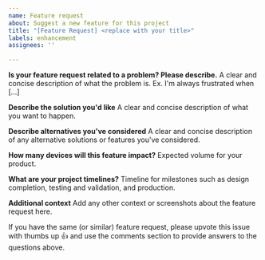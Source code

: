 ```yaml
---
name: Feature request
about: Suggest a new feature for this project
title: "[Feature Request] <replace with your title>"
labels: enhancement
assignees: ''

---
```


**Is your feature request related to a problem? Please describe.**
A clear and concise description of what the problem is. Ex. I'm always frustrated when [...]

**Describe the solution you'd like**
A clear and concise description of what you want to happen.

**Describe alternatives you've considered**
A clear and concise description of any alternative solutions or features you've considered.

**How many devices will this feature impact?**
Expected volume for your product.

**What are your project timelines?**
Timeline for milestones such as design completion, testing and validation, and production.

**Additional context**
Add any other context or screenshots about the feature request here.


If you have the same (or similar) feature request, please upvote this issue with thumbs up 👍
and use the comments section to provide answers to the questions above.
